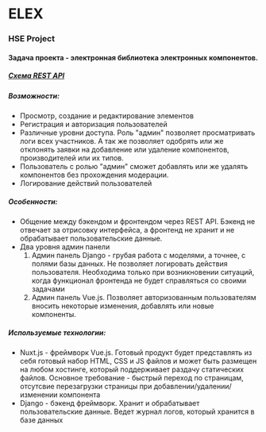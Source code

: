# ELEX
### HSE Project
#### Задача проекта - электронная библиотека электронных компонентов.
##### [Схема REST API](https://github.com/ccharmai/elex/blob/master/API.md)
##### Возможности:
* Просмотр, создание и редактирование элементов
* Регистрация и авторизация пользователей
* Различные уровни доступа. Роль "админ" позволяет просматривать логи всех участников. А так же позволяет одобрять или же отклонять заявки на добавление или удаление компонентов, производителей или их типов.
* Пользователь с ролью "админ" сможет добавлять или же удалять компонентов без прохождения модерации.
* Логирование действий пользователей
##### Особенности:
* Общение между бэкендом и фронтендом через REST API. Бэкенд не отвечает за отрисовку интерфейса, а фронтенд не хранит и не обрабатывает пользовательские данные.
* Два уровня админ панели
	1. Админ панель Django - грубая работа с моделями, а точнее, с полями базы данных. Не позволяет логировать действия пользователя. Необходима только при возникновении ситуаций, когда функционал фронтенда не будет справляться со своими задачами
	2. Админ панель Vue.js. Позволяет авторизованным пользователям вносить некоторые изменения, добавлять или новые компоненты.
##### Используемые технологии:
* Nuxt.js - фреймворк Vue.js. Готовый продукт будет представлять из себя готовый набор HTML, CSS и JS файлов и может быть размещен на любом хостинге, который поддерживает раздачу статических файлов. Основное требование - быстрый переход по страницам, отсутсвие перезагрузки страницы при добавлении/удалении/изменении компонента
* Django - бэкенд фреймворк. Хранит и обрабатывает пользовательские данные. Ведет журнал логов, который хранится в базе данных
